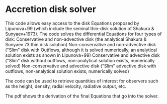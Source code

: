 # Accretion disk solver
This code allows easy access to the disk Equations proposed by Lipunova+99 (which include the seminal thin-disk solution of Shakura & Sunyaev+1973).
The code solves the differential Equations for four types of disk:
Conservative and non-advective disk (the analytical Shakura & Sunyaev 73 thin disk solution)
Non-conservative and non-advective disk ("Slim" disk with Outflows, although it is solved numerically, an analytical solution exists as shown in Lipunova+99)
Conservative and advective disk ("Slim" disk without outflows, non-analytical solution exists, numerically solved)
Non-conservative and advective disk ("Slim" advective disk with outflows, non-analytical solution exists, numerically solved)

The code can be used to retrieve quantities of interest for observers such as the height, density, radial velocity, radiative output, etc.

The pdf shows the derivation of the final Equations that go into the solver.
